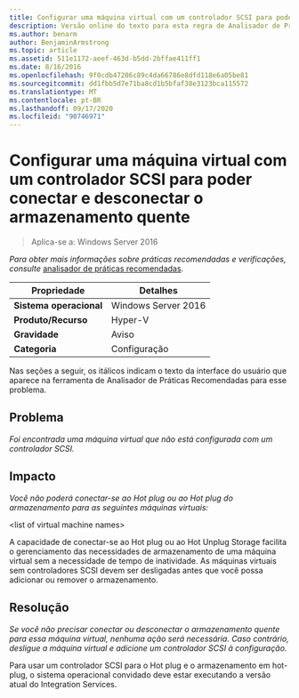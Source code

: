 ```yaml
---
title: Configurar uma máquina virtual com um controlador SCSI para poder conectar e desconectar o armazenamento quente
description: Versão online do texto para esta regra de Analisador de Práticas Recomendadas.
ms.author: benarm
author: BenjaminArmstrong
ms.topic: article
ms.assetid: 511e1172-aeef-463d-b5dd-2bffae411ff1
ms.date: 8/16/2016
ms.openlocfilehash: 9f0cdb47206c89c4da66786e8dfd118e6a05be81
ms.sourcegitcommit: dd1fbb5d7e71ba8cd1b5bfaf38e3123bca115572
ms.translationtype: MT
ms.contentlocale: pt-BR
ms.lasthandoff: 09/17/2020
ms.locfileid: "90746971"
---
```

# <a name="configure-a-virtual-machine-with-a-scsi-controller-to-be-able-to-hot-plug-and-hot-unplug-storage"></a>Configurar uma máquina virtual com um controlador SCSI para poder conectar e desconectar o armazenamento quente

>Aplica-se a: Windows Server 2016



*Para obter mais informações sobre práticas recomendadas e verificações, consulte* [analisador de práticas recomendadas](https://go.microsoft.com/fwlink/?LinkId=122786).

|Propriedade|Detalhes|
|-|-|
|**Sistema operacional**|Windows Server 2016|
|**Produto/Recurso**|Hyper-V|
|**Gravidade**|Aviso|
|**Categoria**|Configuração|

Nas seções a seguir, os itálicos indicam o texto da interface do usuário que aparece na ferramenta de Analisador de Práticas Recomendadas para esse problema.

## <a name="issue"></a>Problema

*Foi encontrada uma máquina virtual que não está configurada com um controlador SCSI.*

## <a name="impact"></a>Impacto

*Você não poderá conectar-se ao Hot plug ou ao Hot plug do armazenamento para as seguintes máquinas virtuais:*

\<list of virtual machine names>

A capacidade de conectar-se ao Hot plug ou ao Hot Unplug Storage facilita o gerenciamento das necessidades de armazenamento de uma máquina virtual sem a necessidade de tempo de inatividade. As máquinas virtuais sem controladores SCSI devem ser desligadas antes que você possa adicionar ou remover o armazenamento.

## <a name="resolution"></a>Resolução

*Se você não precisar conectar ou desconectar o armazenamento quente para essa máquina virtual, nenhuma ação será necessária. Caso contrário, desligue a máquina virtual e adicione um controlador SCSI à configuração.*

Para usar um controlador SCSI para o Hot plug e o armazenamento em hot-plug, o sistema operacional convidado deve estar executando a versão atual do Integration Services.



